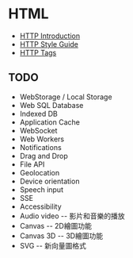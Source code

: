# HTML

*   [HTTP Introduction](http-introduction.html)
*   [HTTP Style Guide](http-style-guide.html)
*   [HTTP Tags](http-tags.html)


## TODO

*   WebStorage / Local Storage
*   Web SQL Database
*   Indexed DB
*   Application Cache
*   WebSocket
*   Web Workers
*   Notifications
*   Drag and Drop
*   File API
*   Geolocation
*   Device orientation
*   Speech input
*   SSE
*   Accessibility
*   Audio video -- 影片和音樂的播放
*   Canvas -- 2D繪圖功能
*   Canvas 3D -- 3D繪圖功能
*   SVG -- 新向量圖格式
